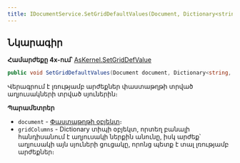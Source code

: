```yaml
---
title: IDocumentService.SetGridDefaultValues(Document, Dictionary<string, HashSet<string>>) մեթոդ
---
```


## Նկարագիր

**Համարժեքը 4x-ում՝** [AsKernel.SetGridDefValue](https://armsoft.github.io/as4x-docs/HTM/ProgrGuide/Functions/Functions/SetGridDefValue.html)

```c#
public void SetGridDefaultValues(Document document, Dictionary<string, HashSet<string>> gridColumns)
```

Վերագրում է լռությամբ արժեքներ փաստաթղթի տրված աղյուսակների տրված սյուներին։

**Պարամետրեր**

* `document` - [Փաստաթղթի օբյեկտ](../../definitions/document.md)։
* `gridColumns` - Dictionary տիպի օբյեկտ, որտեղ բանալի հանդիսանում է աղյուսակի ներքին անունը, իսկ արժեք՝ աղյուսակի այն սյուների ցուցակը, որոնց պետք է տալ լռությամբ արժեքներ։
